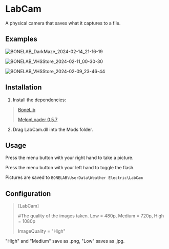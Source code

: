 ﻿# LabCam

A physical camera that saves what it captures to a file.

## Examples

![BONELAB_DarkMaze_2024-02-14_21-16-19](https://cdn.weatherelectric.xyz/github/labcam/BONELAB_DarkMaze_2024-02-14_21-16-19.png)

![BONELAB_VHSStore_2024-02-11_00-30-30](https://cdn.weatherelectric.xyz/github/labcam/BONELAB_VHSStore_2024-02-11_00-30-30.png)

![BONELAB_VHSStore_2024-02-09_23-46-44](https://cdn.weatherelectric.xyz/github/labcam/BONELAB_VHSStore_2024-02-09_23-46-44.png)


## Installation

1. Install the dependencies:
> [BoneLib](https://bonelab.thunderstore.io/package/gnonme/BoneLib/)
> 
> [MelonLoader 0.5.7](https://bonelab.thunderstore.io/package/LavaGang/MelonLoader/)
2. Drag LabCam.dll into the Mods folder.

## Usage

Press the menu button with your right hand to take a picture.

Press the menu button with your left hand to toggle the flash.

Pictures are saved to `BONELAB\UserData\Weather Electric\LabCam`

## Configuration

> [LabCam]
> 
> #The quality of the images taken. Low = 480p, Medium = 720p, High = 1080p
> 
> ImageQuality = "High"

"High" and "Medium" save as .png, "Low" saves as .jpg.
